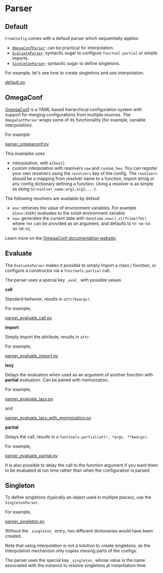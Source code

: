# Parser <!-- {docsify-ignore} -->


<a id="default"></a>
## Default

`FromConfig` comes with a default parser which sequentially applies

- [`OmegaConfParser`](#omegaconf): can be practical for interpolation.
- [`EvaluateParser`](#evaluate): syntactic sugar to configure `functool.partial` or simple imports.
- [`SingletonParser`](#singleton): syntactic sugar to define singletons.

For example, let's see how to create singletons and use interpolation.

[default.py](default.py ':include :type=code python')


<a id="omegaconf"></a>
## OmegaConf

[OmegaConf](https://omegaconf.readthedocs.io) is a YAML based hierarchical configuration system with support for merging configurations from multiple sources. The `OmegaConfParser` wraps some of its functionality (for example, variable interpolation).

For example

[parser_omegaconf.py](parser_omegaconf.py ':include :type=code python')

This examples uses

- interpolation, with `${host}`
- custom interpolation with resolvers `now` and `random_hex`. You can register your own resolvers using the `resolvers` key of the config. The `resolvers` should be a mapping from resolver name to a function, import string or any config dictionary defining a function. Using a resolver is as simple as doing `${resolver_name:arg1,arg2,...}`.


The following resolvers are available by default

- `env`: retrieves the value of environment variables. For example `${env:USER}` evaluates to the `$USER` environment variable
- `now`: generates the current date with `datetime.now().strftime(fmt)` where `fmt` can be provided as an argument, and defaults to `%Y-%m-%d-%H-%M-%S`.

Learn more on the [OmegaConf documentation website](https://omegaconf.readthedocs.io).

<a id="evaluate"></a>
## Evaluate

The `EvaluateParser` makes it possible to simply import a class / function, or configure a constructor via a `functools.partial` call.

The parser uses a special key `_eval_` with possible values

__call__

Standard behavior, results in `attr(kwargs)`.

For example,

[parser_evaluate_call.py](parser_evaluate_call.py ':include :type=code python')

__import__

Simply import the attribute, results in `attr`.

For example,

[parser_evaluate_import.py](parser_evaluate_import.py ':include :type=code python')

__lazy__

Delays the evaluation when used as an argument of another function with __partial__ evaluation. Can be paired with memoization.

For example,

[parser_evaluate_lazy.py](parser_evaluate_lazy.py ':include :type=code python')

and

[parser_evaluate_lazy_with_memoization.py](parser_evaluate_lazy_with_memoization.py ':include :type=code python')

__partial__

Delays the call, results in a `functools.partial(attr, *args, **kwargs)`.

For example,

[parser_evaluate_partial.py](parser_evaluate_partial.py ':include :type=code python')

It is also possible to delay the call to the function argument if you want them to be evaluated at run time rather
than when the configuration is parsed.

<a id="singleton"></a>
## Singleton

To define singletons (typically an object used in multiple places), use the `SingletonParser`.

For example,

[parser_singleton.py](parser_singleton.py ':include :type=code python')

Without the `_singleton_` entry, two different dictionaries would have been created.

Note that using interpolation is not a solution to create singletons, as the interpolation mechanism only copies missing parts of the configs.

The parser uses the special key `_singleton_` whose value is the name associated with the instance to resolve singletons at instantiation time.
